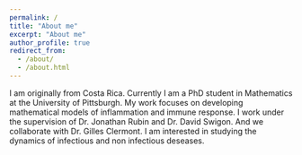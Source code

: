 ```yaml
---
permalink: /
title: "About me"
excerpt: "About me"
author_profile: true
redirect_from: 
  - /about/
  - /about.html
---
```


I am originally from Costa Rica. Currently I am a PhD student in Mathematics at the University of Pittsburgh. My work focuses on developing mathematical models of inflammation and immune response. I work under the supervision of Dr. Jonathan Rubin and Dr. David Swigon. And we collaborate with Dr. Gilles Clermont. 
I am interested in studying the dynamics of infectious and non infectious deseases. 




